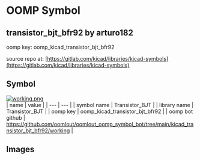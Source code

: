 # OOMP Symbol  
## transistor_bjt_bfr92  by arturo182  
  
oomp key: oomp_kicad_transistor_bjt_bfr92  
  
source repo at: [https://gitlab.com/kicad/libraries/kicad-symbols](https://gitlab.com/kicad/libraries/kicad-symbols)  
## Symbol  
  
[![working.png](working_600.png)](working.png)  
| name | value | 
| --- | --- | 
| symbol name | Transistor_BJT | 
| library name | Transistor_BJT | 
| oomp key | oomp_kicad_transistor_bjt_bfr92 | 
| oomp bot github | https://github.com/oomlout/oomlout_oomp_symbol_bot/tree/main/kicad_transistor_bjt_bfr92/working | 
## Images  
